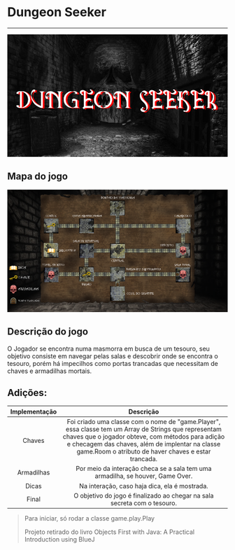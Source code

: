 # Dungeon Seeker

---

![Capa do jogo](cape.png)

## Mapa do jogo

![Mapa do jogo](map.png)

## Descrição do jogo

O Jogador se encontra numa masmorra em busca de um tesouro, 
seu objetivo consiste em navegar pelas salas e descobrir onde se encontra o 
tesouro, porém há impecilhos como portas trancadas que necessitam de chaves e 
armadilhas mortais.

## Adições:

| Implementação |                                                                                                                               Descrição                                                                                                                               |
|:-------------:|:---------------------------------------------------------------------------------------------------------------------------------------------------------------------------------------------------------------------------------------------------------------------:|
|    Chaves     | Foi criado uma classe com o nome de "game.Player", essa classe tem um Array de Strings que representam chaves que o jogador obteve, com métodos para adição e checagem das chaves, além de implentar na classe game.Room o atributo de haver chaves e estar trancada. |
|  Armadilhas   |                                                                                            Por meio da interação checa se a sala tem uma armadilha, se houver, Game Over.                                                                                             |
|     Dicas     |                                                                                                             Na interação, caso haja dica, ela é mostrada.                                                                                                             |
|     Final     |                                                                                               O objetivo do jogo é finalizado ao chegar na sala secreta com o tesouro.                                                                                                |

> Para iniciar, só rodar a classe game.play.Play
>
> Projeto retirado do livro Objects First with Java: A Practical Introduction using BlueJ
